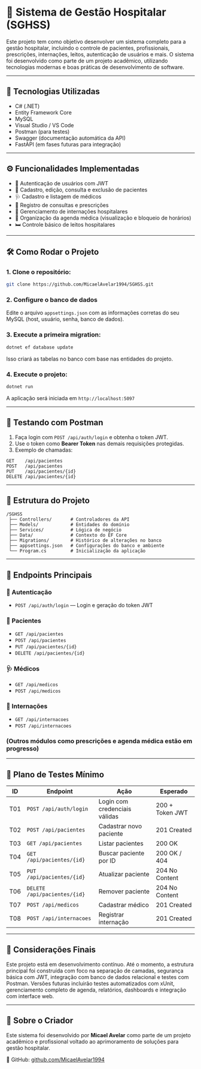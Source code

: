 # 🏥 Sistema de Gestão Hospitalar (SGHSS)

Este projeto tem como objetivo desenvolver um sistema completo para a gestão hospitalar, incluindo o controle de pacientes, profissionais, prescrições, internações, leitos, autenticação de usuários e mais. O sistema foi desenvolvido como parte de um projeto acadêmico, utilizando tecnologias modernas e boas práticas de desenvolvimento de software.

---

## 🚀 Tecnologias Utilizadas

- C# (.NET)
- Entity Framework Core
- MySQL
- Visual Studio / VS Code
- Postman (para testes)
- Swagger (documentação automática da API)
- FastAPI (em fases futuras para integração)

---

## ⚙️ Funcionalidades Implementadas

- 🔐 Autenticação de usuários com JWT
- 👤 Cadastro, edição, consulta e exclusão de pacientes
- 🩺 Cadastro e listagem de médicos
- 📝 Registro de consultas e prescrições
- 🏥 Gerenciamento de internações hospitalares
- 📅 Organização da agenda médica (visualização e bloqueio de horários)
- 🛏️ Controle básico de leitos hospitalares

---

## 🛠️ Como Rodar o Projeto

### 1. Clone o repositório:

```bash
git clone https://github.com/MicaelAvelar1994/SGHSS.git
```

### 2. Configure o banco de dados

Edite o arquivo `appsettings.json` com as informações corretas do seu MySQL (host, usuário, senha, banco de dados).

### 3. Execute a primeira migration:

```bash
dotnet ef database update
```

Isso criará as tabelas no banco com base nas entidades do projeto.

### 4. Execute o projeto:

```bash
dotnet run
```

A aplicação será iniciada em `http://localhost:5097`

---

## 📮 Testando com Postman

1. Faça login com `POST /api/auth/login` e obtenha o token JWT.
2. Use o token como **Bearer Token** nas demais requisições protegidas.
3. Exemplo de chamadas:

```http
GET    /api/pacientes
POST   /api/pacientes
PUT    /api/pacientes/{id}
DELETE /api/pacientes/{id}
```

---

## 📁 Estrutura do Projeto

```
/SGHSS
 ├── Controllers/       # Controladores da API
 ├── Models/            # Entidades do domínio
 ├── Services/          # Lógica de negócio
 ├── Data/              # Contexto do EF Core
 ├── Migrations/        # Histórico de alterações no banco
 ├── appsettings.json   # Configurações do banco e ambiente
 └── Program.cs         # Inicialização da aplicação
```

---

## 📄 Endpoints Principais

### 🔐 Autenticação
- `POST /api/auth/login` — Login e geração do token JWT

### 👤 Pacientes
- `GET /api/pacientes`
- `POST /api/pacientes`
- `PUT /api/pacientes/{id}`
- `DELETE /api/pacientes/{id}`

### 🩺 Médicos
- `GET /api/medicos`
- `POST /api/medicos`

### 🏥 Internações
- `GET /api/internacoes`
- `POST /api/internacoes`

### (Outros módulos como prescrições e agenda médica estão em progresso)

---

## 🧪 Plano de Testes Mínimo

| ID  | Endpoint                      | Ação                             | Esperado            |
|-----|-------------------------------|----------------------------------|---------------------|
| T01 | `POST /api/auth/login`        | Login com credenciais válidas    | 200 + Token JWT     |
| T02 | `POST /api/pacientes`         | Cadastrar novo paciente          | 201 Created         |
| T03 | `GET /api/pacientes`          | Listar pacientes                 | 200 OK              |
| T04 | `GET /api/pacientes/{id}`     | Buscar paciente por ID           | 200 OK / 404        |
| T05 | `PUT /api/pacientes/{id}`     | Atualizar paciente               | 204 No Content      |
| T06 | `DELETE /api/pacientes/{id}`  | Remover paciente                 | 204 No Content      |
| T07 | `POST /api/medicos`           | Cadastrar médico                 | 201 Created         |
| T08 | `POST /api/internacoes`       | Registrar internação             | 201 Created         |

---

## 📌 Considerações Finais

Este projeto está em desenvolvimento contínuo. Até o momento, a estrutura principal foi construída com foco na separação de camadas, segurança básica com JWT, integração com banco de dados relacional e testes com Postman. Versões futuras incluirão testes automatizados com xUnit, gerenciamento completo de agenda, relatórios, dashboards e integração com interface web.

---

## 👤 Sobre o Criador

Este sistema foi desenvolvido por **Micael Avelar** como parte de um projeto acadêmico e profissional voltado ao aprimoramento de soluções para gestão hospitalar.

🔗 GitHub: [github.com/MicaelAvelar1994](https://github.com/MicaelAvelar1994)
